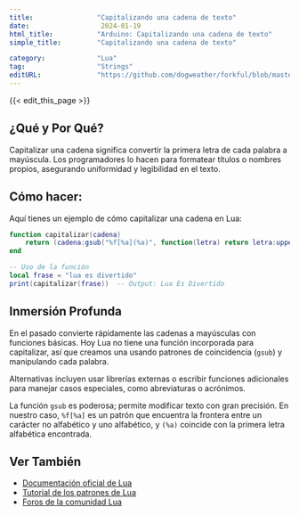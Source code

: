 ```yaml
---
title:                "Capitalizando una cadena de texto"
date:                  2024-01-19
html_title:           "Arduino: Capitalizando una cadena de texto"
simple_title:         "Capitalizando una cadena de texto"

category:             "Lua"
tag:                  "Strings"
editURL:              "https://github.com/dogweather/forkful/blob/master/content/es/lua/capitalizing-a-string.md"
---
```


{{< edit_this_page >}}

## ¿Qué y Por Qué?
Capitalizar una cadena significa convertir la primera letra de cada palabra a mayúscula. Los programadores lo hacen para formatear títulos o nombres propios, asegurando uniformidad y legibilidad en el texto.

## Cómo hacer:
Aquí tienes un ejemplo de cómo capitalizar una cadena en Lua:

```Lua
function capitalizar(cadena)
    return (cadena:gsub("%f[%a](%a)", function(letra) return letra:upper() end))
end

-- Uso de la función
local frase = "lua es divertido"
print(capitalizar(frase))  -- Output: Lua Es Divertido
```

## Inmersión Profunda
En el pasado convierte rápidamente las cadenas a mayúsculas con funciones básicas. Hoy Lua no tiene una función incorporada para capitalizar, así que creamos una usando patrones de coincidencia (`gsub`) y manipulando cada palabra.

Alternativas incluyen usar librerías externas o escribir funciones adicionales para manejar casos especiales, como abreviaturas o acrónimos.

La función `gsub` es poderosa; permite modificar texto con gran precisión. En nuestro caso, `%f[%a]` es un patrón que encuentra la frontera entre un carácter no alfabético y uno alfabético, y `(%a)` coincide con la primera letra alfabética encontrada.

## Ver También
- [Documentación oficial de Lua](https://www.lua.org/manual/5.4/)
- [Tutorial de los patrones de Lua](https://www.lua.org/pil/20.2.html)
- [Foros de la comunidad Lua](http://www.lua.org/community.html)
